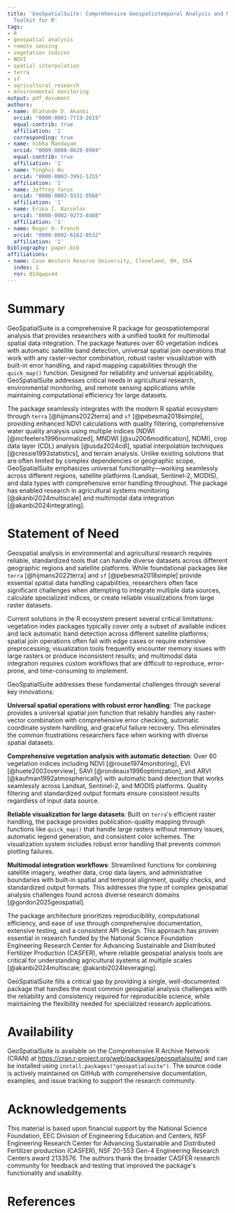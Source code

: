 ```yaml
---
title: 'GeoSpatialSuite: Comprehensive Geospatiotemporal Analysis and Multimodal Integration
  Toolkit for R'
tags:
- R
- geospatial analysis
- remote sensing
- vegetation indices
- NDVI
- spatial interpolation
- terra
- sf
- agricultural research
- environmental monitoring
output: pdf_document
authors:
- name: Olatunde D. Akanbi
  orcid: "0000-0001-7719-2619"
  equal-contrib: true
  affiliation: '1'
  corresponding: true
- name: Vibha Mandayam
  orcid: "0009-0008-8628-9904"
  equal-contrib: true
  affiliation: '1'
- name: Yinghui Wu
  orcid: "0000-0003-3991-5155"
  affiliation: '1'
- name: Jeffrey Yarus
  orcid: "0000-0002-9331-9568"
  affiliation: '1'
- name: Erika I. Barcelos
  orcid: "0000-0002-9273-8488"
  affiliation: '1'
- name: Roger H. French
  orcid: "0000-0002-6162-0532"
  affiliation: '1'
bibliography: paper.bib
affiliations:
- name: Case Western Reserve University, Cleveland, OH, USA
  index: 1
  ror: 01dqwps44
---
```


# Summary

GeoSpatialSuite is a comprehensive R package for geospatiotemporal analysis that provides researchers with a unified toolkit for multimodal spatial data integration. The package features over 60 vegetation indices with automatic satellite band detection, universal spatial join operations that work with any raster-vector combination, robust raster visualization with built-in error handling, and rapid mapping capabilities through the `quick_map()` function. Designed for reliability and universal applicability, GeoSpatialSuite addresses critical needs in agricultural research, environmental monitoring, and remote sensing applications while maintaining computational efficiency for large datasets.

The package seamlessly integrates with the modern R spatial ecosystem through `terra` [@hijmans2022terra] and `sf` [@pebesma2018simple], providing enhanced NDVI calculations with quality filtering, comprehensive water quality analysis using multiple indices (NDWI [@mcfeeters1996normalized], MNDWI [@xu2006modification], NDMI), crop data layer (CDL) analysis [@usda2024cdl], spatial interpolation techniques [@cressie1993statistics], and terrain analysis. Unlike existing solutions that are often limited by complex dependencies or geographic scope, GeoSpatialSuite emphasizes universal functionality—working seamlessly across different regions, satellite platforms (Landsat, Sentinel-2, MODIS), and data types with comprehensive error handling throughout. The package has enabled research in agricultural systems monitoring [@akanbi2024multiscale] and multimodal data integration [@akanbi2024integrating].

# Statement of Need

Geospatial analysis in environmental and agricultural research requires reliable, standardized tools that can handle diverse datasets across different geographic regions and satellite platforms. While foundational packages like `terra` [@hijmans2022terra] and `sf` [@pebesma2018simple] provide essential spatial data handling capabilities, researchers often face significant challenges when attempting to integrate multiple data sources, calculate specialized indices, or create reliable visualizations from large raster datasets.

Current solutions in the R ecosystem present several critical limitations: vegetation index packages typically cover only a subset of available indices and lack automatic band detection across different satellite platforms; spatial join operations often fail with edge cases or require extensive preprocessing; visualization tools frequently encounter memory issues with large rasters or produce inconsistent results; and multimodal data integration requires custom workflows that are difficult to reproduce, error-prone, and time-consuming to implement.

GeoSpatialSuite addresses these fundamental challenges through several key innovations:

**Universal spatial operations with robust error handling**: The package provides a universal spatial join function that reliably handles any raster-vector combination with comprehensive error checking, automatic coordinate system handling, and graceful failure recovery. This eliminates the common frustrations researchers face when working with diverse spatial datasets.

**Comprehensive vegetation analysis with automatic detection**: Over 60 vegetation indices including NDVI [@rouse1974monitoring], EVI [@huete2002overview], SAVI [@rondeaux1996optimization], and ARVI [@kaufman1992atmospherically] with automatic band detection that works seamlessly across Landsat, Sentinel-2, and MODIS platforms. Quality filtering and standardized output formats ensure consistent results regardless of input data source.

**Reliable visualization for large datasets**: Built on `terra`'s efficient raster handling, the package provides publication-quality mapping through functions like `quick_map()` that handle large rasters without memory issues, automatic legend generation, and consistent color schemes. The visualization system includes robust error handling that prevents common plotting failures.

**Multimodal integration workflows**: Streamlined functions for combining satellite imagery, weather data, crop data layers, and administrative boundaries with built-in spatial and temporal alignment, quality checks, and standardized output formats. This addresses the type of complex geospatial analysis challenges found across diverse research domains [@gordon2025geospatial].

The package architecture prioritizes reproducibility, computational efficiency, and ease of use through comprehensive documentation, extensive testing, and a consistent API design. This approach has proven essential in research funded by the National Science Foundation Engineering Research Center for Advancing Sustainable and Distributed Fertilizer Production (CASFER), where reliable geospatial analysis tools are critical for understanding agricultural systems at multiple scales [@akanbi2024multiscale; @akanbi2024leveraging].

GeoSpatialSuite fills a critical gap by providing a single, well-documented package that handles the most common geospatial analysis challenges with the reliability and consistency required for reproducible science, while maintaining the flexibility needed for specialized research applications.

# Availability

GeoSpatialSuite is available on the Comprehensive R Archive Network (CRAN) at https://cran.r-project.org/web/packages/geospatialsuite/ and can be installed using `install.packages("geospatialsuite")`. The source code is actively maintained on GitHub with comprehensive documentation, examples, and issue tracking to support the research community.

# Acknowledgements

This material is based upon financial support by the National Science Foundation, EEC Division of Engineering Education and Centers, NSF Engineering Research Center for Advancing Sustainable and Distributed Fertilizer production (CASFER), NSF 20-553 Gen-4 Engineering Research Centers award 2133576. The authors thank the broader CASFER research community for feedback and testing that improved the package's functionality and usability.

# References
